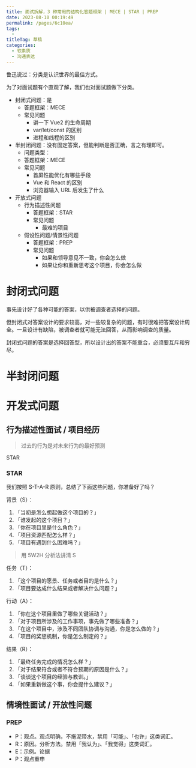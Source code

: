 ```yaml
---
title: 面试拆解，3 种常用的结构化答题框架 | MECE | STAR | PREP
date: 2023-08-10 00:19:49
permalink: /pages/6c10ea/
tags: 
  - 
titleTag: 草稿
categories: 
  - 软素质
  - 沟通表达
---
```



鲁迅说过：分类是认识世界的最佳方式。

为了对面试题有个直观了解，我们也对面试题做下分类。

- 封闭式问题：是
  - 答题框架：MECE
  - 常见问题
    - 讲一下 Vue2 的生命周期
    - var/let/const 的区别
    - 进程和线程的区别
- 半封闭问题：没有固定答案，但能判断是否正确，言之有理即可。
  - 问题类型：
  - 答题框架：MECE
  - 常见问题
    - 首屏性能优化有哪些手段
    - Vue 和 React 的区别
    - 浏览器输入 URL 后发生了什么
- 开放式问题
  - 行为描述性问题
      - 答题框架：STAR
      - 常见问题
        - 最难的项目
  - 假设性问题/情景性问题
      - 答题框架：PREP
      - 常见问题
        - 如果和领导意见不一致，你会怎么做
        - 如果让你和重新思考这个项目，你会怎么做

# 封闭式问题

事先设计好了各种可能的答案，以供被调查者选择的问题。

但封闭式对答案设计的要求较高，对一些较复杂的问题，有时很难把答案设计周全。一旦设计有缺陷，被调查者就可能无法回答，从而影响调查的质量。

封闭式问题的答案是选择回答型，所以设计出的答案不能重合，必须要互斥和穷尽。

# 半封闭问题

# 开发式问题

## 行为描述性面试 / 项目经历

> 过去的行为是对未来行为的最好预测

STAR




### STAR

我们按照 S-T-A-R 原则，总结了下面这些问题，你准备好了吗？

背景（S）：

1. 「当初是怎么想起做这个项目的？」
2. 「谁发起的这个项目？」
3. 「你在项目里是什么角色？」
4. 「项目资源匹配怎么样？」
5. 「项目有遇到什么困难吗？」

> 用 5W2H 分析法讲清 S

任务（T）：

1. 「这个项目的愿景、任务或者目的是什么？」
2. 「项目要达成什么结果或者解决什么问题？」

行动（A）：

1. 「你在这个项目里做了哪些关键活动？」
2. 「对于项目所涉及的工作事项，事先做了哪些准备？」
3. 「在这个项目中，涉及不同团队协调与沟通，你是怎么做的？」
4. 「项目的奖惩机制，你是怎么制定的？」

结果（R）：

1. 「最终任务完成的情况怎么样？」
2. 「对于结果符合或者不符合预期的原因是什么？」
3. 「谈谈这个项目的经验与教训。」
4. 「如果重新做这个事，你会提什么建议？」

## 情境性面试 / 开放性问题

### PREP


- P：观点。观点明确，不拖泥带水，禁用「可能」、「也许」这类词汇。
- R：原因。分析方法。禁用「我认为」、「我觉得」这类词汇。
- E：示例。论据
- P：观点重申